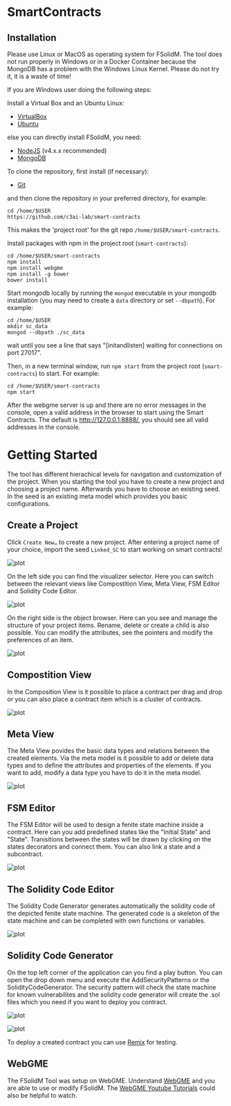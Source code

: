 # SmartContracts

## Installation

Please use Linux or MacOS as operating system for FSolidM. The tool does not run properly in Windows or in a Docker Container because the MongoDB has a problem with the Windows Linux Kernel. Please do not try it, it is a waste of time! 

If you are Windows user doing the following steps: 

Install a Virtual Box and an Ubuntu Linux: 
- [VirtualBox](https://www.virtualbox.org/)
- [Ubuntu](https://ubuntu.com/download)

else you can directly install FSolidM, you need:
- [NodeJS](https://nodejs.org/en/download/) (v4.x.x recommended)
- [MongoDB](https://www.mongodb.com/download-center#production)

To clone the repository, first install (if necessary):
- [Git](https://git-scm.com/downloads)

and then clone the repository in your preferred directory, for example:
```
cd /home/$USER
https://github.com/c3ai-lab/smart-contracts
```
This makes the 'project root' for the git repo `/home/$USER/smart-contracts`.

Install packages with npm in the project root (`smart-contracts`):
```
cd /home/$USER/smart-contracts
npm install
npm install webgme
npm install -g bower
bower install
```
Start mongodb locally by running the `mongod` executable in your mongodb installation (you may need to create a `data` directory or set `--dbpath`). For example:
```
cd /home/$USER
mkdir sc_data
mongod --dbpath ./sc_data
```
wait until you see a line that says "[initandlisten] waiting for connections on port 27017".

Then, in a new terminal window, run `npm start` from the project root (`smart-contracts`) to start. For example:
```
cd /home/$USER/smart-contracts
npm start
```

After the webgme server is up and there are no error messages in the console, open a valid address in the browser to start using the Smart Contracts. The default is http://127.0.0.1:8888/, you should see all valid addresses in the console.


# Getting Started

The tool has different hierachical levels for navigation and customization of the project. When you starting the tool you have to create a new project and choosing a project name. Afterwards you have to choose an existing seed. In the seed is an existing meta model which provides you basic configurations.

## Create a Project
Click `Create New…` to create a new project.
After entering a project name of your choice, import the seed `Linked_SC` to start working on smart contracts!

![plot](./documentation/create_project.png)

On the left side you can find the visualizer selector. Here you can switch between the relevant views like Compostition View, Meta View, FSM Editor and Solidity Code Editor.

![plot](./documentation/visualizer_selector.png)

On the right side is the object browser. Here can you see and manage the structure of your project items. Rename, delete or create a child is also possible. You can modify the attributes, see the pointers and modify the preferences of an item.  

![plot](./documentation/object_browser.png)

## Compostition View
In the Composition View is it possible to place a contract per drag and drop or you can also place a contract item which is a cluster of contracts. 

![plot](./documentation/composition_view.png)

## Meta View
The Meta View povides the basic data types and relations between the created elements. Via the meta model is it possible to add or delete data types and to define the attributes and properties of the elements. If you want to add, modify a data type you have to do it in the meta model. 

![plot](./documentation/meta_view.png)

## FSM Editor
The FSM Editor will be used to design a fenite state machine inside a contract. Here can you add predefined states like the "Initial State" and "State". Tranisitions between the states will be drawn by clicking on the states decorators and connect them. You can also link a state and a subcontract.  

![plot](./documentation/fsm_editor.png)

## The Solidity Code Editor
The Solidity Code Generator generates automatically the solidity code of the depicted fenite state machine. The generated code is a skeleton of the state machine and can be completed with own functions or variables.

![plot](./documentation/solidity_code_editor.png)

## Solidity Code Generator
On the top left corner of the application can you find a play button. You can open the drop down menu and execute the AddSecurityPatterns or the SolidityCodeGenerator. The security pattern will check the state machine for known vulnerabilites and the solidity code generator will create the .sol files which you need if you want to deploy you contract.

![plot](./documentation/code_generator.png)


![plot](./documentation/generated_files.png)

To deploy a created contract you can use [Remix](https://remix.ethereum.org/) for testing.

## WebGME

The FSolidM Tool was setup on WebGME. Understand [WebGME](https://github.com/webgme/webgme-cli) and you are able to use or modify FSolidM. The [WebGME Youtube Tutorials](https://www.youtube.com/channel/UC1cPQP4jjsXRhpXUnoPZQWg) could also be helpful to watch.

